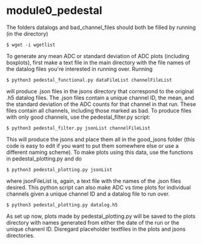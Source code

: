 # module0_pedestal
The folders datalogs and bad_channel_files should both be filled by running (in the directory)
```
$ wget -i wgetlist
```
To generate any mean ADC or standard deviation of ADC plots (including boxplots), first make a text file in the main directory with the file names of the datalog files you're interested in running over. Running
```
$ python3 pedestal_functional.py dataFileList channelFileList
```
will produce .json files in the jsons directory that correspond to the original .h5 datalog files. The .json files contain a unique channel ID, the mean, and the standard deviation of the ADC counts for that channel in that run. These files contain all channels, including those marked as bad. To produce files with only good channels, use the pedestal_filter.py script:
```
$ python3 pedestal_filter.py jsonList channelFileList
```
This will produce the jsons and place them all in the good_jsons folder (this code is easy to edit if you want to put them somewhere else or use a different naming scheme). To make plots using this data, use the functions in pedestal_plotting.py and do 
```
$ python3 pedestal_plotting.py jsonList
```
where jsonFileList is, again, a text file with the names of the .json files desired. This python script can also make ADC vs time plots for individual channels given a unique channel ID and a datalog file to run over. 
```
$ python3 pedestal_plotting.py datalog.h5
```
As set up now, plots made by pedestal_plotting.py will be saved to the plots directory with names generated from either the date of the run or the unique chanenl ID. Disregard placeholder textfiles in the plots and jsons directories.
